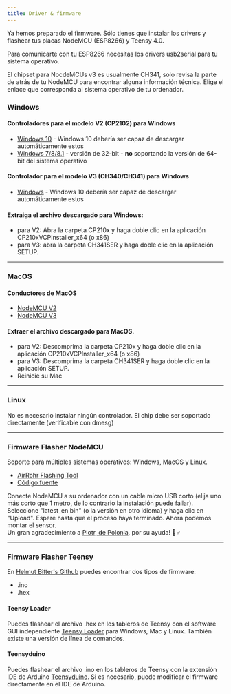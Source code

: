 ```yaml
---
title: Driver & firmware
---
```


Ya hemos preparado el firmware. Sólo tienes que instalar los drivers y flashear tus placas NodeMCU (ESP8266) y Teensy 4.0. 

Para comunicarte con tu ESP8266 necesitas los drivers usb2serial para tu sistema operativo. 

El chipset para NocdeMCUs v3 es usualmente CH341, solo revisa la parte de atrás de tu NodeMCU para encontrar alguna información técnica. Elige el enlace que corresponda al sistema operativo de tu ordenador.

### Windows

#### Controladores para el modelo V2 (CP2102) para Windows
* [Windows 10](https://www.silabs.com/documents/public/software/CP210x_Universal_Windows_Driver.zip) - Windows 10 debería ser capaz de descargar automáticamente estos
* [Windows 7/8/8.1](https://www.silabs.com/documents/public/software/CP210x_Windows_Drivers.zip) - versión de 32-bit - **no** soportando la versión de 64-bit del sistema operativo

#### Controlador para el modelo V3 (CH340/CH341) para Windows
* [Windows](http://www.wch.cn/downloads/file/5.html) - Windows 10 debería ser capaz de descargar automáticamente estos

#### Extraiga el archivo descargado para Windows:
* para V2: Abra la carpeta CP210x y haga doble clic en la aplicación CP210xVCPInstaller_x64 (o x86)
* para V3: abra la carpeta CH341SER y haga doble clic en la aplicación SETUP.

---

### MacOS

#### Conductores de MacOS
* [NodeMCU V2](https://www.silabs.com/documents/public/software/Mac_OSX_VCP_Driver.zip )
* [NodeMCU V3](http://www.wch.cn/downloads/file/178.html) 

#### Extraer el archivo descargado para MacOS.
* para V2: Descomprima la carpeta CP210x y haga doble clic en la aplicación CP210xVCPInstaller_x64 (o x86)
* para V3: Descomprima la carpeta CH341SER y haga doble clic en la aplicación SETUP.
* Reinicie su Mac

---

### Linux
No es necesario instalar ningún controlador. El chip debe ser soportado directamente (verificable con dmesg)

---
### Firmware Flasher NodeMCU
Soporte para múltiples sistemas operativos: Windows, MacOS y Linux.

* [AirRohr Flashing Tool](http://firmware.sensor.community/airrohr/flashing-tool/)
* [Código fuente](https://github.com/opendata-stuttgart/airrohr-firmware-flasher/)

Conecte NodeMCU a su ordenador con un cable micro USB corto (elija uno más corto que 1 metro, de lo contrario la instalación puede fallar). Seleccione "latest_en.bin" (o la versión en otro idioma) y haga clic en "Upload".
Espere hasta que el proceso haya terminado. Ahora podemos montar el sensor.
<br>
Un gran agradecimiento a [Piotr, de Polonia](https://dropbox.inf.re/), por su ayuda! 🙋♂️ 

---

### Firmware Flasher Teensy
En [Helmut Bitter's Github](https://github.com/hbitter/DNMS/tree/master/Firmware) puedes encontrar dos tipos de firmware: 
* .ino
* .hex

#### Teensy Loader
Puedes flashear el archivo .hex en los tableros de Teensy con el software GUI independiente [Teensy Loader](https://www.pjrc.com/teensy/loader.html) para Windows, Mac y Linux.
También existe una versión de línea de comandos.

#### Teensyduino
Puedes flashear el archivo .ino en los tableros de Teensy con la extensión IDE de Arduino [Teensyduino](https://www.pjrc.com/teensy/teensyduino.html).
Si es necesario, puede modificar el firmware directamente en el IDE de Arduino.